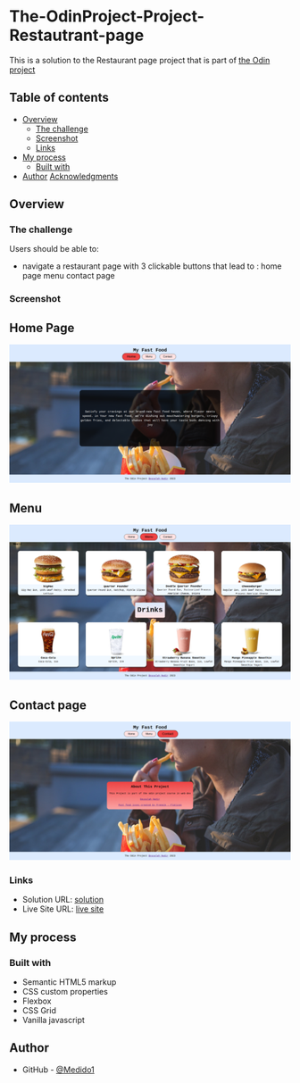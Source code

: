 # The-OdinProject-Project-Restautrant-page

This is a solution to the Restaurant page project that is part of <a href="https://www.theodinproject.com/lessons/node-path-javascript-restaurant-page" target="_blank">the Odin project</a>

## Table of contents

- [Overview](#overview)
  - [The challenge](#the-challenge)
  - [Screenshot](#screenshot)
  - [Links](#links)
- [My process](#my-process)
  - [Built with](#built-with)
- [Author](#author)
  [Acknowledgments](#acknowledgments)

## Overview

### The challenge

Users should be able to:

- navigate a restaurant page with 3 clickable buttons that lead to :
  home page
  menu
  contact page
### Screenshot

## Home Page

![](./dist/img/homeSS.png)

## Menu

![](./dist/img/menuSS.png)

## Contact page

![](./dist/img/contactSS.png)

### Links

- Solution URL: [solution](https://github.com/Medido1/The-OdinProject-Project-Restautrant-page)
- Live Site URL: [live site](https://medido1.github.io/The-OdinProject-Project-Restautrant-page/)

## My process

### Built with

- Semantic HTML5 markup
- CSS custom properties
- Flexbox
- CSS Grid
- Vanilla javascript

## Author

- GitHub - [@Medido1](https://github.com/Medido1)



